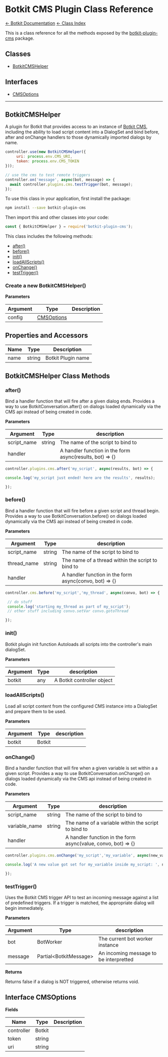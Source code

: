 # Botkit CMS Plugin Class Reference

[&larr; Botkit Documentation](../core.md) [&larr; Class Index](index.md) 

This is a class reference for all the methods exposed by the [botkit-plugin-cms](https://github.com/howdyai/botkit/tree/master/packages/botkit-plugin-cms) package.

## Classes


* <a href="#BotkitCMSHelper" aria-current="page">BotkitCMSHelper</a>

## Interfaces

* <a href="#CMSOptions" aria-current="page">CMSOptions</a>

---

<a name="BotkitCMSHelper"></a>
## BotkitCMSHelper
A plugin for Botkit that provides access to an instance of [Botkit CMS](https://github.com/howdyai/botkit-cms), including the ability to load script content into a DialogSet
and bind before, after and onChange handlers to those dynamically imported dialogs by name.

```javascript
controller.use(new BotkitCMSHelper({
     uri: process.env.CMS_URI,
     token: process.env.CMS_TOKEN
}));

// use the cms to test remote triggers
controller.on('message', async(bot, message) => {
  await controller.plugins.cms.testTrigger(bot, message);
});
```


To use this class in your application, first install the package:
```bash
npm install --save botkit-plugin-cms
```

Then import this and other classes into your code:
```javascript
const { BotkitCMSHelper } = require('botkit-plugin-cms');
```

This class includes the following methods:
* [after()](#after)
* [before()](#before)
* [init()](#init)
* [loadAllScripts()](#loadAllScripts)
* [onChange()](#onChange)
* [testTrigger()](#testTrigger)



### Create a new BotkitCMSHelper()
**Parameters**

| Argument | Type | Description
|--- |--- |---
| config | [CMSOptions](#CMSOptions) | 




## Properties and Accessors

| Name | Type | Description
|--- |--- |---
| name | string | Botkit Plugin name

## BotkitCMSHelper Class Methods
<a name="after"></a>
### after()
Bind a handler function that will fire after a given dialog ends.
Provides a way to use BotkitConversation.after() on dialogs loaded dynamically via the CMS api instead of being created in code.

**Parameters**

| Argument | Type | description
|--- |--- |---
| script_name| string | The name of the script to bind to
| handler|  | A handler function in the form async(results, bot) => {}<br/>



```javascript
controller.plugins.cms.after('my_script', async(results, bot) => {

console.log('my_script just ended! here are the results', results);

});
```


<a name="before"></a>
### before()
Bind a handler function that will fire before a given script and thread begin.
Provides a way to use BotkitConversation.before() on dialogs loaded dynamically via the CMS api instead of being created in code.

**Parameters**

| Argument | Type | description
|--- |--- |---
| script_name| string | The name of the script to bind to
| thread_name| string | The name of a thread within the script to bind to
| handler|  | A handler function in the form async(convo, bot) => {}<br/>



```javascript
controller.cms.before('my_script','my_thread', async(convo, bot) => {

 // do stuff
 console.log('starting my_thread as part of my_script');
 // other stuff including convo.setVar convo.gotoThread

});
```


<a name="init"></a>
### init()
Botkit plugin init function
Autoloads all scripts into the controller's main dialogSet.

**Parameters**

| Argument | Type | description
|--- |--- |---
| botkit| any | A Botkit controller object<br/>



<a name="loadAllScripts"></a>
### loadAllScripts()
Load all script content from the configured CMS instance into a DialogSet and prepare them to be used.

**Parameters**

| Argument | Type | description
|--- |--- |---
| botkit| Botkit | 



<a name="onChange"></a>
### onChange()
Bind a handler function that will fire when a given variable is set within a a given script.
Provides a way to use BotkitConversation.onChange() on dialogs loaded dynamically via the CMS api instead of being created in code.

**Parameters**

| Argument | Type | description
|--- |--- |---
| script_name| string | The name of the script to bind to
| variable_name| string | The name of a variable within the script to bind to
| handler|  | A handler function in the form async(value, convo, bot) => {}<br/>



```javascript
controller.plugins.cms.onChange('my_script','my_variable', async(new_value, convo, bot) => {

console.log('A new value got set for my_variable inside my_script: ', new_value);

});
```


<a name="testTrigger"></a>
### testTrigger()
Uses the Botkit CMS trigger API to test an incoming message against a list of predefined triggers.
If a trigger is matched, the appropriate dialog will begin immediately.

**Parameters**

| Argument | Type | description
|--- |--- |---
| bot| BotWorker | The current bot worker instance
| message| Partial&lt;BotkitMessage&gt; | An incoming message to be interpretted


**Returns**

Returns false if a dialog is NOT triggered, otherwise returns void.






<a name="CMSOptions"></a>
## Interface CMSOptions


**Fields**

| Name | Type | Description
|--- |--- |---
| controller | Botkit | 
| token | string | 
| uri | string | 